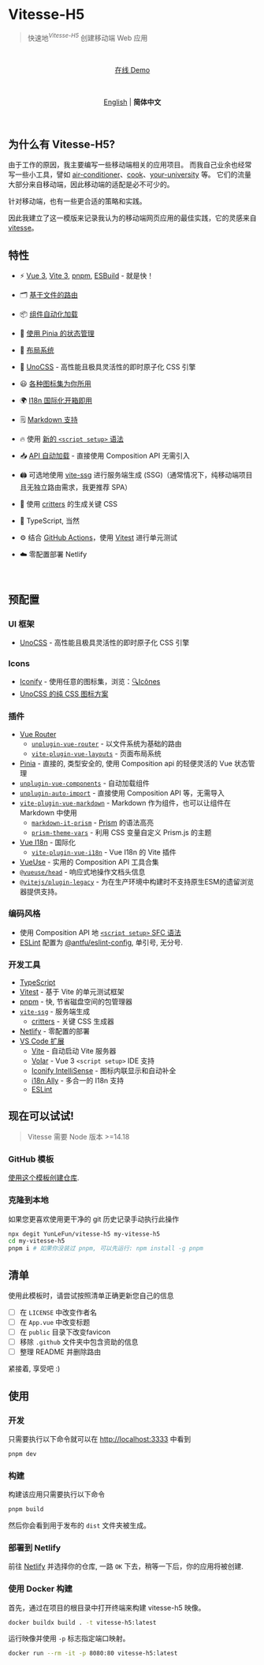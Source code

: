 <p align='center'>
<h1>Vitesse-H5</h1>

> 快速地<sup><em>Vitesse-H5</em></sup> 创建移动端 Web 应用

</p>

<br>

<p align='center'>
<a href="https://vitesse-h5.yunle.fun/">在线 Demo</a>
</p>

<br>

<p align='center'>
<a href="./README.md">English</a> | <b>简体中文</b>
</p>

<br>

## 为什么有 Vitesse-H5?

由于工作的原因，我主要编写一些移动端相关的应用项目。
而我自己业余也经常写一些小工具，譬如 [air-conditioner](https://github.com/YunYouJun/air-conditioner)、[cook](https://github.com/YunYouJun/cook)、[your-university](https://yu.yunyoujun.cn/) 等。
它们的流量大部分来自移动端，因此移动端的适配是必不可少的。

针对移动端，也有一些更合适的策略和实践。

因此我建立了这一模版来记录我认为的移动端网页应用的最佳实践，它的灵感来自 [vitesse](https://github.com/antfu/vitesse)。

## 特性

- ⚡️ [Vue 3](https://github.com/vuejs/core), [Vite 3](https://github.com/vitejs/vite), [pnpm](https://pnpm.io/), [ESBuild](https://github.com/evanw/esbuild) - 就是快！

- 🗂 [基于文件的路由](./src/pages)

- 📦 [组件自动化加载](./src/components)

- 🍍 [使用 Pinia 的状态管理](https://pinia.esm.dev/)

- 📑 [布局系统](./src/layouts)

<!-- - 📲 [PWA](https://github.com/antfu/vite-plugin-pwa), PWA 存在一些陷阱，我还没能很好地解决它。 -->

- 🎨 [UnoCSS](https://github.com/unocss/unocss) - 高性能且极具灵活性的即时原子化 CSS 引擎

- 😃 [各种图标集为你所用](https://github.com/antfu/unocss/tree/main/packages/preset-icons)

- 🌍 [I18n 国际化开箱即用](./locales)

- 🗒 [Markdown 支持](https://github.com/antfu/vite-plugin-vue-markdown)

- 🔥 使用 [新的 `<script setup>` 语法](https://github.com/vuejs/rfcs/pull/227)

- 📥 [API 自动加载](https://github.com/antfu/unplugin-auto-import) - 直接使用 Composition API 无需引入

- 🖨 可选地使用 [vite-ssg](https://github.com/antfu/vite-ssg) 进行服务端生成 (SSG)（通常情况下，纯移动端项目且无独立路由需求，我更推荐 SPA）

- 🦔 使用 [critters](https://github.com/GoogleChromeLabs/critters) 的生成关键 CSS

- 🦾 TypeScript, 当然

- ⚙️ 结合 [GitHub Actions](https://github.com/features/actions)，使用 [Vitest](https://github.com/vitest-dev/vitest) 进行单元测试

- ☁️ 零配置部署 Netlify

<br>

## 预配置

### UI 框架

- [UnoCSS](https://github.com/antfu/unocss) - 高性能且极具灵活性的即时原子化 CSS 引擎

### Icons

- [Iconify](https://iconify.design) - 使用任意的图标集，浏览：[🔍Icônes](https://icones.netlify.app/)
- [UnoCSS 的纯 CSS 图标方案](https://github.com/antfu/unocss/tree/main/packages/preset-icons)

### 插件

- [Vue Router](https://github.com/vuejs/router)
  - [`unplugin-vue-router`](https://github.com/posva/unplugin-vue-router) - 以文件系统为基础的路由
  - [`vite-plugin-vue-layouts`](https://github.com/JohnCampionJr/vite-plugin-vue-layouts) - 页面布局系统
- [Pinia](https://pinia.esm.dev) - 直接的, 类型安全的, 使用 Composition api 的轻便灵活的 Vue 状态管理
- [`unplugin-vue-components`](https://github.com/antfu/unplugin-vue-components) - 自动加载组件
- [`unplugin-auto-import`](https://github.com/antfu/unplugin-auto-import) - 直接使用 Composition API 等，无需导入
- [`vite-plugin-vue-markdown`](https://github.com/antfu/vite-plugin-vue-markdown) - Markdown 作为组件，也可以让组件在 Markdown 中使用
  - [`markdown-it-prism`](https://github.com/jGleitz/markdown-it-prism) - [Prism](https://prismjs.com/) 的语法高亮
  - [`prism-theme-vars`](https://github.com/antfu/prism-theme-vars) - 利用 CSS 变量自定义 Prism.js 的主题
- [Vue I18n](https://github.com/intlify/vue-i18n-next) - 国际化
  - [`vite-plugin-vue-i18n`](https://github.com/intlify/bundle-tools/tree/main/packages/vite-plugin-vue-i18n) - Vue I18n 的 Vite 插件
- [VueUse](https://github.com/antfu/vueuse) - 实用的 Composition API 工具合集
- [`@vueuse/head`](https://github.com/vueuse/head) - 响应式地操作文档头信息
- [`@vitejs/plugin-legacy`](https://github.com/vitejs/vite/tree/main/packages/plugin-legacy) - 为在生产环境中构建时不支持原生ESM的遗留浏览器提供支持。

### 编码风格

- 使用 Composition API 地 [`<script setup>` SFC 语法](https://github.com/vuejs/rfcs/pull/227)
- [ESLint](https://eslint.org/) 配置为 [@antfu/eslint-config](https://github.com/antfu/eslint-config), 单引号, 无分号.

### 开发工具

- [TypeScript](https://www.typescriptlang.org/)
- [Vitest](https://github.com/vitest-dev/vitest) - 基于 Vite 的单元测试框架
- [pnpm](https://pnpm.js.org/) - 快, 节省磁盘空间的包管理器
- [`vite-ssg`](https://github.com/antfu/vite-ssg) - 服务端生成
  - [critters](https://github.com/GoogleChromeLabs/critters) - 关键 CSS 生成器
- [Netlify](https://www.netlify.com/) - 零配置的部署
- [VS Code 扩展](./.vscode/extensions.json)
  - [Vite](https://marketplace.visualstudio.com/items?itemName=antfu.vite) - 自动启动 Vite 服务器
  - [Volar](https://marketplace.visualstudio.com/items?itemName=Vue.volar) - Vue 3 `<script setup>` IDE 支持
  - [Iconify IntelliSense](https://marketplace.visualstudio.com/items?itemName=antfu.iconify) - 图标内联显示和自动补全
  - [i18n Ally](https://marketplace.visualstudio.com/items?itemName=lokalise.i18n-ally) - 多合一的 I18n 支持
  - [ESLint](https://marketplace.visualstudio.com/items?itemName=dbaeumer.vscode-eslint)

## 现在可以试试!

> Vitesse 需要 Node 版本 >=14.18

### GitHub 模板

[使用这个模板创建仓库](https://github.com/YunLeFun/vitesse-h5/generate).

### 克隆到本地

如果您更喜欢使用更干净的 git 历史记录手动执行此操作

```bash
npx degit YunLeFun/vitesse-h5 my-vitesse-h5
cd my-vitesse-h5
pnpm i # 如果你没装过 pnpm, 可以先运行: npm install -g pnpm
```

## 清单

使用此模板时，请尝试按照清单正确更新您自己的信息

- [ ] 在 `LICENSE` 中改变作者名
- [ ] 在 `App.vue` 中改变标题
- [ ] 在 `public` 目录下改变favicon
- [ ] 移除 `.github` 文件夹中包含资助的信息
- [ ] 整理 README 并删除路由

紧接着, 享受吧 :)

## 使用

### 开发

只需要执行以下命令就可以在 <http://localhost:3333> 中看到

```bash
pnpm dev
```

### 构建

构建该应用只需要执行以下命令

```bash
pnpm build
```

然后你会看到用于发布的 `dist` 文件夹被生成。

### 部署到 Netlify

前往 [Netlify](https://app.netlify.com/start) 并选择你的仓库, 一路 `OK` 下去，稍等一下后，你的应用将被创建.

### 使用 Docker 构建

首先，通过在项目的根目录中打开终端来构建 vitesse-h5 映像。

```bash
docker buildx build . -t vitesse-h5:latest
```

运行映像并使用 `-p` 标志指定端口映射。

```bash
docker run --rm -it -p 8080:80 vitesse-h5:latest
```
